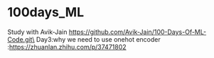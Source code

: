 # 100days_ML
Study with Avik-Jain
https://github.com/Avik-Jain/100-Days-Of-ML-Code.git\
Day3:why we need to use onehot encoder :https://zhuanlan.zhihu.com/p/37471802
